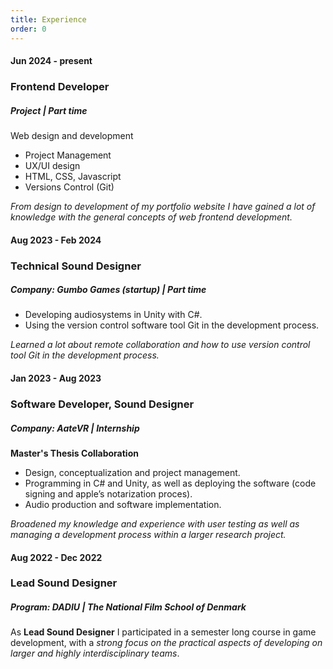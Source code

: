 ```yaml
---
title: Experience
order: 0
---
```


#### Jun 2024 - present
### Frontend Developer
##### Project | Part time
Web design and development
- Project Management
- UX/UI design
- HTML, CSS, Javascript
- Versions Control (Git)

*From design to development of my portfolio website I have gained a lot of knowledge with the general concepts of web frontend development.*

#### Aug 2023 - Feb 2024
### Technical Sound Designer
##### Company: Gumbo Games (startup) | Part time

- Developing audiosystems in Unity with C#.
- Using the version control software tool Git in the development process.

*Learned a lot about remote collaboration and how to use version control tool Git in the development process.*

#### Jan 2023 - Aug 2023
### Software Developer, Sound Designer
##### Company: AateVR | Internship
**Master's Thesis Collaboration**
- Design, conceptualization and project management.
- Programming in C# and Unity, as well as deploying the software (code signing and apple’s notarization proces).
- Audio production and software implementation.

*Broadened my knowledge and experience with user testing as well as managing a development process within a larger research project.*

#### Aug 2022 - Dec 2022
### Lead Sound Designer
##### Program: DADIU | The National Film School of Denmark
As **Lead Sound Designer** I participated in a semester long course in game development, with a *strong focus on the practical aspects of developing on larger and highly interdisciplinary teams*.